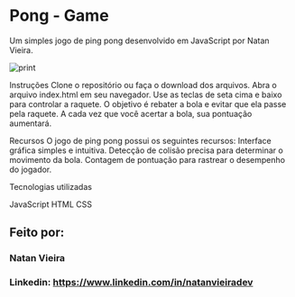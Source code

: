 # Pong - Game

Um simples jogo de ping pong desenvolvido em JavaScript por Natan Vieira.

![print](https://github.com/natanstark/pong-game/assets/132853635/3055f76d-0736-4a8b-96a5-7fb958816534)

Instruções
Clone o repositório ou faça o download dos arquivos.
Abra o arquivo index.html em seu navegador.
Use as teclas de seta cima e baixo para controlar a raquete.
O objetivo é rebater a bola e evitar que ela passe pela raquete.
A cada vez que você acertar a bola, sua pontuação aumentará.

Recursos
O jogo de ping pong possui os seguintes recursos:
Interface gráfica simples e intuitiva.
Detecção de colisão precisa para determinar o movimento da bola.
Contagem de pontuação para rastrear o desempenho do jogador.

Tecnologias utilizadas

JavaScript
HTML
CSS

## Feito por:

### Natan Vieira

### Linkedin: https://www.linkedin.com/in/natanvieiradev
